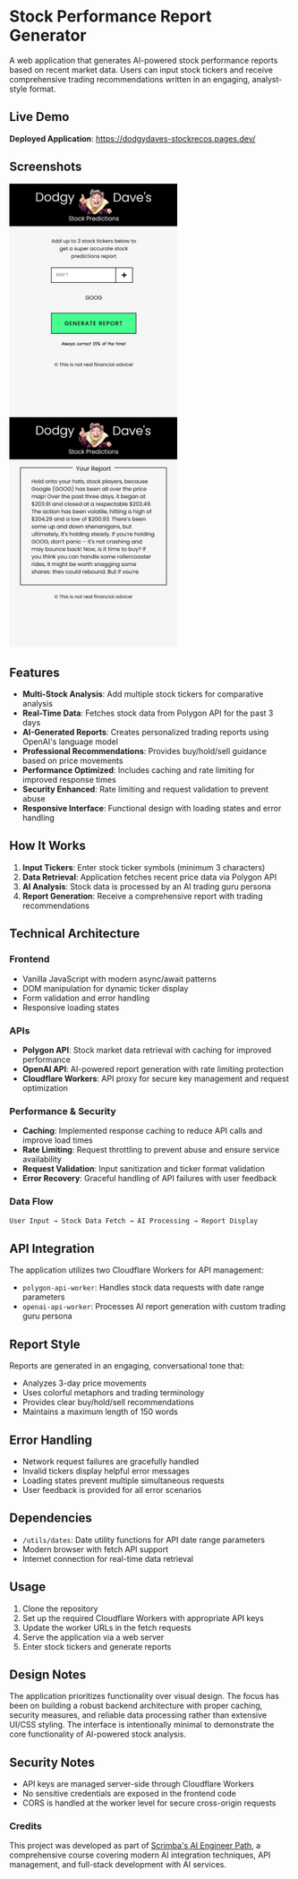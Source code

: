 # Stock Performance Report Generator

A web application that generates AI-powered stock performance reports based on recent market data. Users can input stock tickers and receive comprehensive trading recommendations written in an engaging, analyst-style format.

## Live Demo

**Deployed Application**: 
<a href="https://dodgydaves-stockrecos.pages.dev/" >https://dodgydaves-stockrecos.pages.dev/</a>

## Screenshots

<img src="./images/screenshot1.jpg" alt="Application Interface" width="300">
<img src="./images/screenshot2.jpg" alt="Example Response" width="300">

## Features

- **Multi-Stock Analysis**: Add multiple stock tickers for comparative analysis
- **Real-Time Data**: Fetches stock data from Polygon API for the past 3 days
- **AI-Generated Reports**: Creates personalized trading reports using OpenAI's language model
- **Professional Recommendations**: Provides buy/hold/sell guidance based on price movements
- **Performance Optimized**: Includes caching and rate limiting for improved response times
- **Security Enhanced**: Rate limiting and request validation to prevent abuse
- **Responsive Interface**: Functional design with loading states and error handling

## How It Works

1. **Input Tickers**: Enter stock ticker symbols (minimum 3 characters)
2. **Data Retrieval**: Application fetches recent price data via Polygon API
3. **AI Analysis**: Stock data is processed by an AI trading guru persona
4. **Report Generation**: Receive a comprehensive report with trading recommendations

## Technical Architecture

### Frontend
- Vanilla JavaScript with modern async/await patterns
- DOM manipulation for dynamic ticker display
- Form validation and error handling
- Responsive loading states

### APIs
- **Polygon API**: Stock market data retrieval with caching for improved performance
- **OpenAI API**: AI-powered report generation with rate limiting protection
- **Cloudflare Workers**: API proxy for secure key management and request optimization

### Performance & Security
- **Caching**: Implemented response caching to reduce API calls and improve load times
- **Rate Limiting**: Request throttling to prevent abuse and ensure service availability
- **Request Validation**: Input sanitization and ticker format validation
- **Error Recovery**: Graceful handling of API failures with user feedback

### Data Flow
```
User Input → Stock Data Fetch → AI Processing → Report Display
```

## API Integration

The application utilizes two Cloudflare Workers for API management:

- `polygon-api-worker`: Handles stock data requests with date range parameters
- `openai-api-worker`: Processes AI report generation with custom trading guru persona

## Report Style

Reports are generated in an engaging, conversational tone that:
- Analyzes 3-day price movements
- Uses colorful metaphors and trading terminology
- Provides clear buy/hold/sell recommendations
- Maintains a maximum length of 150 words

## Error Handling

- Network request failures are gracefully handled
- Invalid tickers display helpful error messages
- Loading states prevent multiple simultaneous requests
- User feedback is provided for all error scenarios

## Dependencies

- `/utils/dates`: Date utility functions for API date range parameters
- Modern browser with fetch API support
- Internet connection for real-time data retrieval

## Usage

1. Clone the repository
2. Set up the required Cloudflare Workers with appropriate API keys
3. Update the worker URLs in the fetch requests
4. Serve the application via a web server
5. Enter stock tickers and generate reports

## Design Notes

The application prioritizes functionality over visual design. The focus has been on building a robust backend architecture with proper caching, security measures, and reliable data processing rather than extensive UI/CSS styling. The interface is intentionally minimal to demonstrate the core functionality of AI-powered stock analysis.

## Security Notes

- API keys are managed server-side through Cloudflare Workers
- No sensitive credentials are exposed in the frontend code
- CORS is handled at the worker level for secure cross-origin requests

### Credits
This project was developed as part of <a href="https://scrimba.com/the-ai-engineer-path-c02v">Scrimba's AI Engineer Path</a>, a comprehensive course covering modern AI integration techniques, API management, and full-stack development with AI services.